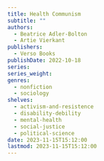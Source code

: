 ```yaml
---
title: Health Communism
subtitle: ""
authors:
  - Beatrice Adler-Bolton
  - Artie Vierkant
publishers:
  - Verso Books
publishDate: 2022-10-18
series: 
series_weight: 
genres:
  - nonfiction
  - sociology
shelves:
  - activism-and-resistence
  - disability-debility
  - mental-health
  - social-justice
  - political-science
date: 2023-11-15T15:12:00
lastmod: 2023-11-15T15:12:00
---
```

